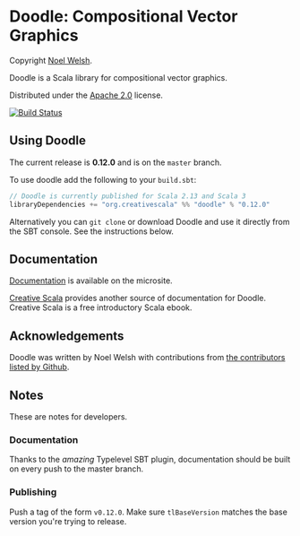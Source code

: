 # Doodle: Compositional Vector Graphics

Copyright [Noel Welsh](http://noelwelsh.com).

Doodle is a Scala library for compositional vector graphics.

Distributed under the [Apache 2.0](http://www.apache.org/licenses/LICENSE-2.0.txt) license.

[![Build Status](https://travis-ci.org/creativescala/doodle.svg?branch=develop)](https://travis-ci.org/creativescala/doodle)


## Using Doodle

The current release is **0.12.0** and is on the `master` branch.

To use doodle add the following to your `build.sbt`:

~~~ scala
// Doodle is currently published for Scala 2.13 and Scala 3
libraryDependencies += "org.creativescala" %% "doodle" % "0.12.0"
~~~

Alternatively you can `git clone` or download Doodle and use it directly from the SBT console. See the instructions below.


## Documentation

[Documentation](https://creativescala.github.io/doodle/) is available on the microsite.

[Creative Scala][creativescala] provides another source of documentation for Doodle. Creative Scala is a free introductory Scala ebook. 

[creativescala]: http://creativescala.org/

## Acknowledgements

Doodle was written by Noel Welsh with contributions from [the contributors listed by Github][github-contributors].

[github-contributors]: https://github.com/creativescala/doodle/graphs/contributors


## Notes

These are notes for developers.

### Documentation

Thanks to the *amazing* Typelevel SBT plugin, documentation should be built on every push to the master branch.

### Publishing

Push a tag of the form `v0.12.0`. Make sure `tlBaseVersion` matches the base version you're trying to release.

